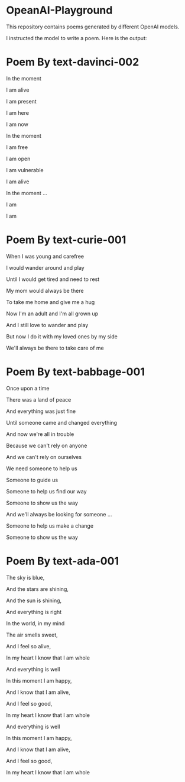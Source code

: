 # OpeanAI-Playground
This repository contains poems generated by different OpenAI models. 

I instructed the model to write a poem. Here is the output: 

# Poem By text-davinci-002

In the moment

I am alive

I am present

I am here

I am now

In the moment

I am free

I am open

I am vulnerable

I am alive

In the moment
...

I am

I am


# Poem By text-curie-001

When I was young and carefree

I would wander around and play

Until I would get tired and need to rest

My mom would always be there

To take me home and give me a hug

Now I'm an adult and I'm all grown up

And I still love to wander and play

But now I do it with my loved ones by my side

We'll always be there to take care of me

# Poem By text-babbage-001

Once upon a time

There was a land of peace

And everything was just fine

Until someone came and changed everything

And now we're all in trouble

Because we can't rely on anyone

And we can't rely on ourselves

We need someone to help us

Someone to guide us

Someone to help us find our way

Someone to show us the way

And we'll always be looking for someone
...

Someone to help us make a change

Someone to show us the way

# Poem By text-ada-001

The sky is blue, 

And the stars are shining,

And the sun is shining,

And everything is right

In the world, in my mind

The air smells sweet,

And I feel so alive,

In my heart I know that I am whole

And everything is well

In this moment I am happy,

And I know that I am alive,

And I feel so good,

In my heart I know that I am whole


And everything is well

In this moment I am happy,

And I know that I am alive,

And I feel so good,

In my heart I know that I am whole